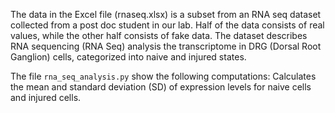 The data in the Excel file (rnaseq.xlsx) is a subset from an RNA seq dataset collected from a post doc student in our lab. Half of the data consists of real values, while the other half consists of fake data. The dataset describes RNA sequencing (RNA Seq) analysis the transcriptome in DRG (Dorsal Root Ganglion) cells, categorized into naive and injured states.

The file `rna_seq_analysis.py` show the following computations:
Calculates the mean and standard deviation (SD) of expression levels for naive cells and injured cells.